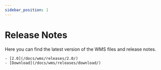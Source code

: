 ```yaml
---
sidebar_position: 1
---
```


# Release Notes

Here you can find the latest version of the WMS files and release notes.

    - [2.0](/docs/wms/releases/2.0/)
    - [Download](/docs/wms/releases/download/)
